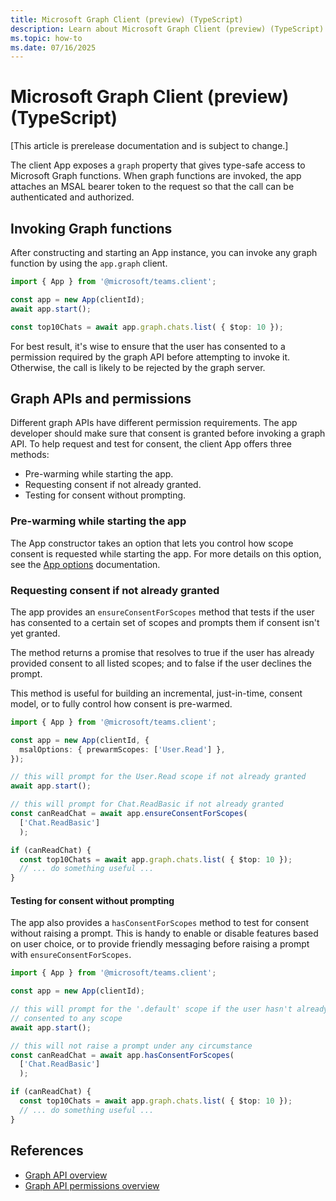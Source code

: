 ```yaml
---
title: Microsoft Graph Client (preview) (TypeScript)
description: Learn about Microsoft Graph Client (preview) (TypeScript)
ms.topic: how-to
ms.date: 07/16/2025
---
```


# Microsoft Graph Client (preview) (TypeScript)

[This article is prerelease documentation and is subject to change.]

The client App exposes a `graph` property that gives type-safe access to  Microsoft Graph functions. When graph functions are invoked, the app attaches an MSAL bearer token to the request so that the call can be authenticated and authorized. 

## Invoking Graph functions
After constructing and starting an App instance, you can invoke any graph function by using the `app.graph` client.


```typescript
import { App } from '@microsoft/teams.client';

const app = new App(clientId);
await app.start();

const top10Chats = await app.graph.chats.list( { $top: 10 });
```


For best result, it's wise to ensure that the user has consented to a permission required by the graph API before attempting to invoke it. Otherwise, the call is likely to be rejected by the graph server.

## Graph APIs and permissions
Different graph APIs have different permission requirements. The app developer should make sure that consent is granted before invoking a graph API. To help request and test for consent, the client App offers three methods:
 - Pre-warming while starting the app.
 - Requesting consent if not already granted.
 - Testing for consent without prompting.

### Pre-warming while starting the app
The App constructor takes an option that lets you control how scope consent is requested while starting the app. For more details on this option, see the [App options](./app-options.md) documentation.

### Requesting consent if not already granted
The app provides an `ensureConsentForScopes` method that tests if the user has consented to a certain set of scopes and prompts them if consent isn't yet granted. 

The method returns a promise that resolves to true if the user has already provided consent to all listed scopes; and to false if the user declines the prompt.

This method is useful for building an incremental, just-in-time, consent model, or to fully control how consent is pre-warmed.


```typescript
import { App } from '@microsoft/teams.client';

const app = new App(clientId, {
  msalOptions: { prewarmScopes: ['User.Read'] },
});

// this will prompt for the User.Read scope if not already granted
await app.start();

// this will prompt for Chat.ReadBasic if not already granted
const canReadChat = await app.ensureConsentForScopes(
  ['Chat.ReadBasic']
  );

if (canReadChat) {
  const top10Chats = await app.graph.chats.list( { $top: 10 });
  // ... do something useful ...
}
```


#### Testing for consent without prompting
The app also provides a `hasConsentForScopes` method to test for consent without raising a prompt. This is handy to enable or disable features based on user choice, or to provide friendly messaging before raising a prompt with `ensureConsentForScopes`.



```typescript
import { App } from '@microsoft/teams.client';

const app = new App(clientId);

// this will prompt for the '.default' scope if the user hasn't already
// consented to any scope
await app.start();

// this will not raise a prompt under any circumstance
const canReadChat = await app.hasConsentForScopes(
  ['Chat.ReadBasic']
  );

if (canReadChat) {
  const top10Chats = await app.graph.chats.list( { $top: 10 });
  // ... do something useful ...
}
```



## References
 - [Graph API overview](/graph/api/overview)
 - [Graph API permissions overview](/graph/permissions-reference)